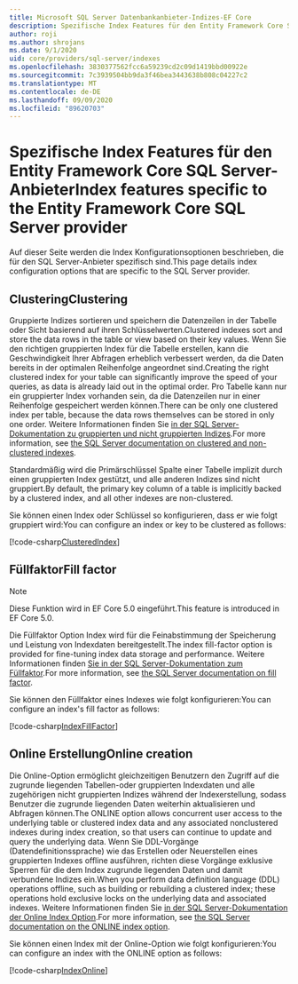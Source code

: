 ```yaml
---
title: Microsoft SQL Server Datenbankanbieter-Indizes-EF Core
description: Spezifische Index Features für den Entity Framework Core SQL Server-Anbieter
author: roji
ms.author: shrojans
ms.date: 9/1/2020
uid: core/providers/sql-server/indexes
ms.openlocfilehash: 3830377562fcc6a59239cd2c09d1419bbd00922e
ms.sourcegitcommit: 7c3939504bb9da3f46bea3443638b808c04227c2
ms.translationtype: MT
ms.contentlocale: de-DE
ms.lasthandoff: 09/09/2020
ms.locfileid: "89620703"
---
```

# <a name="index-features-specific-to-the-entity-framework-core-sql-server-provider"></a><span data-ttu-id="066ab-103">Spezifische Index Features für den Entity Framework Core SQL Server-Anbieter</span><span class="sxs-lookup"><span data-stu-id="066ab-103">Index features specific to the Entity Framework Core SQL Server provider</span></span>

<span data-ttu-id="066ab-104">Auf dieser Seite werden die Index Konfigurationsoptionen beschrieben, die für den SQL Server-Anbieter spezifisch sind.</span><span class="sxs-lookup"><span data-stu-id="066ab-104">This page details index configuration options that are specific to the SQL Server provider.</span></span>

## <a name="clustering"></a><span data-ttu-id="066ab-105">Clustering</span><span class="sxs-lookup"><span data-stu-id="066ab-105">Clustering</span></span>

<span data-ttu-id="066ab-106">Gruppierte Indizes sortieren und speichern die Datenzeilen in der Tabelle oder Sicht basierend auf ihren Schlüsselwerten.</span><span class="sxs-lookup"><span data-stu-id="066ab-106">Clustered indexes sort and store the data rows in the table or view based on their key values.</span></span> <span data-ttu-id="066ab-107">Wenn Sie den richtigen gruppierten Index für die Tabelle erstellen, kann die Geschwindigkeit Ihrer Abfragen erheblich verbessert werden, da die Daten bereits in der optimalen Reihenfolge angeordnet sind.</span><span class="sxs-lookup"><span data-stu-id="066ab-107">Creating the right clustered index for your table can significantly improve the speed of your queries, as data is already laid out in the optimal order.</span></span> <span data-ttu-id="066ab-108">Pro Tabelle kann nur ein gruppierter Index vorhanden sein, da die Datenzeilen nur in einer Reihenfolge gespeichert werden können.</span><span class="sxs-lookup"><span data-stu-id="066ab-108">There can be only one clustered index per table, because the data rows themselves can be stored in only one order.</span></span> <span data-ttu-id="066ab-109">Weitere Informationen finden Sie [in der SQL Server-Dokumentation zu gruppierten und nicht gruppierten Indizes](/sql/relational-databases/indexes/clustered-and-nonclustered-indexes-described).</span><span class="sxs-lookup"><span data-stu-id="066ab-109">For more information, see [the SQL Server documentation on clustered and non-clustered indexes](/sql/relational-databases/indexes/clustered-and-nonclustered-indexes-described).</span></span>

<span data-ttu-id="066ab-110">Standardmäßig wird die Primärschlüssel Spalte einer Tabelle implizit durch einen gruppierten Index gestützt, und alle anderen Indizes sind nicht gruppiert.</span><span class="sxs-lookup"><span data-stu-id="066ab-110">By default, the primary key column of a table is implicitly backed by a clustered index, and all other indexes are non-clustered.</span></span>

<span data-ttu-id="066ab-111">Sie können einen Index oder Schlüssel so konfigurieren, dass er wie folgt gruppiert wird:</span><span class="sxs-lookup"><span data-stu-id="066ab-111">You can configure an index or key to be clustered as follows:</span></span>

[!code-csharp[ClusteredIndex](../../../../samples/core/SqlServer/Indexes/ClusteredIndexContext.cs?name=ClusteredIndex)]

## <a name="fill-factor"></a><span data-ttu-id="066ab-112">Füllfaktor</span><span class="sxs-lookup"><span data-stu-id="066ab-112">Fill factor</span></span>

> [!NOTE]
> <span data-ttu-id="066ab-113">Diese Funktion wird in EF Core 5.0 eingeführt.</span><span class="sxs-lookup"><span data-stu-id="066ab-113">This feature is introduced in EF Core 5.0.</span></span>

<span data-ttu-id="066ab-114">Die Füllfaktor Option Index wird für die Feinabstimmung der Speicherung und Leistung von Indexdaten bereitgestellt.</span><span class="sxs-lookup"><span data-stu-id="066ab-114">The index fill-factor option is provided for fine-tuning index data storage and performance.</span></span> <span data-ttu-id="066ab-115">Weitere Informationen finden [Sie in der SQL Server-Dokumentation zum Füllfaktor](/sql/relational-databases/indexes/specify-fill-factor-for-an-index).</span><span class="sxs-lookup"><span data-stu-id="066ab-115">For more information, see [the SQL Server documentation on fill factor](/sql/relational-databases/indexes/specify-fill-factor-for-an-index).</span></span>

<span data-ttu-id="066ab-116">Sie können den Füllfaktor eines Indexes wie folgt konfigurieren:</span><span class="sxs-lookup"><span data-stu-id="066ab-116">You can configure an index's fill factor as follows:</span></span>

[!code-csharp[IndexFillFactor](../../../../samples/core/SqlServer/Indexes/IndexFillFactorContext.cs?name=IndexFillFactor)]

## <a name="online-creation"></a><span data-ttu-id="066ab-117">Online Erstellung</span><span class="sxs-lookup"><span data-stu-id="066ab-117">Online creation</span></span>

<span data-ttu-id="066ab-118">Die Online-Option ermöglicht gleichzeitigen Benutzern den Zugriff auf die zugrunde liegenden Tabellen-oder gruppierten Indexdaten und alle zugehörigen nicht gruppierten Indizes während der Indexerstellung, sodass Benutzer die zugrunde liegenden Daten weiterhin aktualisieren und Abfragen können.</span><span class="sxs-lookup"><span data-stu-id="066ab-118">The ONLINE option allows concurrent user access to the underlying table or clustered index data and any associated nonclustered indexes during index creation, so that users can continue to update and query the underlying data.</span></span> <span data-ttu-id="066ab-119">Wenn Sie DDL-Vorgänge (Datendefinitionssprache) wie das Erstellen oder Neuerstellen eines gruppierten Indexes offline ausführen, richten diese Vorgänge exklusive Sperren für die dem Index zugrunde liegenden Daten und damit verbundene Indizes ein.</span><span class="sxs-lookup"><span data-stu-id="066ab-119">When you perform data definition language (DDL) operations offline, such as building or rebuilding a clustered index; these operations hold exclusive locks on the underlying data and associated indexes.</span></span> <span data-ttu-id="066ab-120">Weitere Informationen finden Sie [in der SQL Server-Dokumentation der Online Index Option](/sql/relational-databases/indexes/perform-index-operations-online).</span><span class="sxs-lookup"><span data-stu-id="066ab-120">For more information, see [the SQL Server documentation on the ONLINE index option](/sql/relational-databases/indexes/perform-index-operations-online).</span></span>

<span data-ttu-id="066ab-121">Sie können einen Index mit der Online-Option wie folgt konfigurieren:</span><span class="sxs-lookup"><span data-stu-id="066ab-121">You can configure an index with the ONLINE option as follows:</span></span>

[!code-csharp[IndexOnline](../../../../samples/core/SqlServer/Indexes/IndexOnlineContext.cs?name=IndexOnline)]
